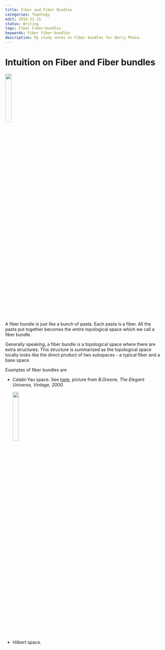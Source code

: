 ```yaml
---
title: Fiber and Fiber Bundles
categories: Topology
edit: 2018-12-15
status: Writing
tags: Fiber Fiber-bundles 
keywords: Fiber Fiber-bundles 
description: My study notes on Fiber bundles for Berry Phase. 
---
```


# Intuition on Fiber and Fiber bundles

<img src='https://raw.githubusercontent.com/yk-liu/yk-liu.github.io/master/_posts/2018-12-10-Fiber-and-Fiber-Bundles/assets/pasta.png' width="20%">

A fiber bundle is just like a bunch of pasta. Each pasta is a fiber. All the pasta put together becomes the entire topological space which we call a fiber bundle. 



Generally speaking, a fiber bundle is a topological space where there are extra structures. This structure is summarized as the topological space locally looks like the direct product of two subspaces - a typical fiber and a base space.



Examples of fiber bundles are 

- Calabi-Yau space. See [here](https://www.mat.univie.ac.at/~westra/calabiyau3.pdf), picture from *B.Greene, The Elegant Universe, Vintage, 2000.*

  <img src='https://raw.githubusercontent.com/yk-liu/yk-liu.github.io/master/_posts/2018-12-10-Fiber-and-Fiber-Bundles/assets/calabi-yau.png' width="20%">

- Hilbert space. 

